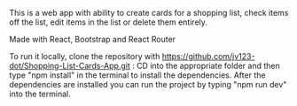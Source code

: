 This is a web app with ability to create cards for a shopping list, check items off the list, edit items in the list or delete them entirely.

Made with React, Bootstrap and React Router

To run it locally, clone the repository with https://github.com/jv123-dot/Shopping-List-Cards-App.git : CD into the appropriate folder and then type "npm install" in the terminal to install the dependencies. After the dependencies are installed you can run the project by typing "npm run dev" into the terminal.
